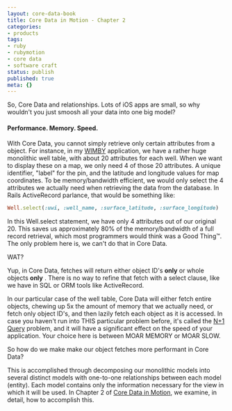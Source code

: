 ```yaml
---
layout: core-data-book
title: Core Data in Motion - Chapter 2
categories: 
- products
tags:
- ruby
- rubymotion
- core data
- software craft
status: publish
published: true
meta: {}
---
```


So, Core Data and relationships.  Lots of iOS apps are small, so why wouldn't you just smoosh all your data into one big model?


#### Performance. Memory. Speed.


With Core Data, you cannot simply retrieve only certain attributes from a object.  For instance, in my [WIMBY](https://wimby.ca) application, we have a rather huge monolithic well table, with about 20 attributes for each well.  When we want to display these on a map, we only need 4 of those 20 attributes.  A unique identifier,  "label" for the pin, and the latitude and longitude values for map coordinates.  To be memory/bandwidth efficient, we would only select the 4 attributes we actually need when retrieving the data from the database.  In Rails ActiveRecord parlance, that would be something like:

```ruby
Well.select(:uwi, :well_name, :surface_latitude, :surface_longitude)
```


In this 
Well.select statement, we have only 4 attributes out of our original 20. This saves us approximately 80% of the memory/bandwidth of a full record retrieval, which most programmers would think was a Good Thing™.  The only problem here is, we can't do that in Core Data.


WAT?


Yup, in Core Data, fetches will return either object ID's 
**only**
 or whole objects 
**only**
.  There is no way to refine that fetch with a select clause, like we have in SQL or ORM tools like ActiveRecord.


In our particular case of the well table, Core Data will either fetch entire objects, chewing up 5x the amount of memory that we actually need, or fetch only object ID's, and then lazily fetch each object as it is accessed.  In case you haven't run into THIS particular problem before, it's called the 
[N+1 Query](http://lmgtfy.com/?q=n%2B1+query) problem, and it will have a significant effect on the speed of your application. Your choice here is between MOAR MEMORY or MOAR SLOW.


So how do we make make our object fetches more performant in Core Data?


This is accomplished through decomposing our monolithic models into several distinct models with one-to-one relationships between each model (entity).  Each model contains only the information necessary for the view in which it will be used.  In Chapter 2 of 
[Core Data in Motion](http://coredatainmotion.com), we examine, in detail, how to accomplish this.
